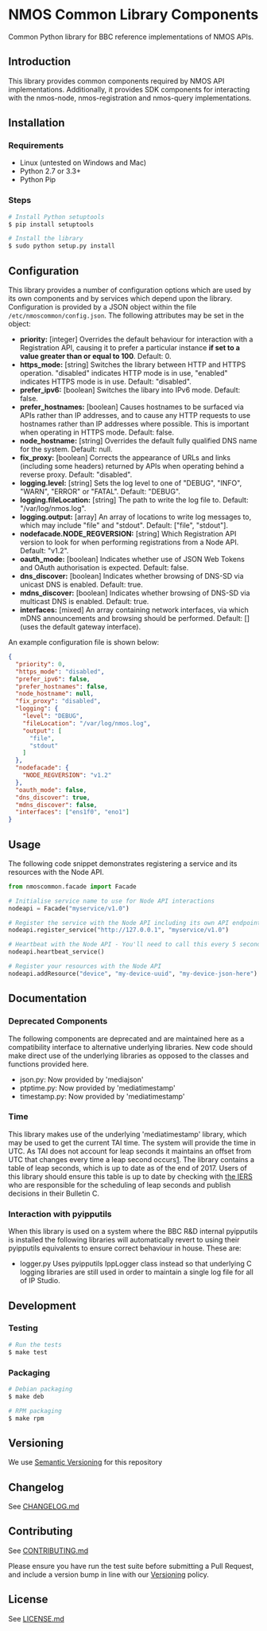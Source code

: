 # NMOS Common Library Components

Common Python library for BBC reference implementations of NMOS APIs.

## Introduction

This library provides common components required by NMOS API implementations. Additionally, it provides SDK components for interacting with the nmos-node, nmos-registration and nmos-query implementations.

## Installation

### Requirements

*   Linux (untested on Windows and Mac)
*   Python 2.7 or 3.3+
*   Python Pip

### Steps

```bash
# Install Python setuptools
$ pip install setuptools

# Install the library
$ sudo python setup.py install
```

## Configuration

This library provides a number of configuration options which are used by its own components and by services which depend upon the library. Configuration is provided by a JSON object within the file `/etc/nmoscommon/config.json`. The following attributes may be set in the object:

*   **priority:** \[integer\] Overrides the default behaviour for interaction with a Registration API, causing it to prefer a particular instance **if set to a value greater than or equal to 100**. Default: 0.
*   **https_mode:** \[string\] Switches the library between HTTP and HTTPS operation. "disabled" indicates HTTP mode is in use, "enabled" indicates HTTPS mode is in use. Default: "disabled".
*   **prefer_ipv6:** \[boolean\] Switches the libary into IPv6 mode. Default: false.
*   **prefer_hostnames:** \[boolean\] Causes hostnames to be surfaced via APIs rather than IP addresses, and to cause any HTTP requests to use hostnames rather than IP addresses where possible. This is important when operating in HTTPS mode. Default: false.
*   **node_hostname:** \[string\] Overrides the default fully qualified DNS name for the system. Default: null.
*   **fix_proxy:** \[boolean\] Corrects the appearance of URLs and links (including some headers) returned by APIs when operating behind a reverse proxy. Default: "disabled".
*   **logging.level:** \[string\] Sets the log level to one of "DEBUG", "INFO", "WARN", "ERROR" or "FATAL". Default: "DEBUG".
*   **logging.fileLocation:** \[string\] The path to write the log file to. Default: "/var/log/nmos.log".
*   **logging.output:** \[array\] An array of locations to write log messages to, which may include "file" and "stdout". Default: \["file", "stdout"\].
*   **nodefacade.NODE_REGVERSION:** \[string\] Which Registration API version to look for when performing registrations from a Node API. Default: "v1.2".
*   **oauth_mode:** \[boolean\] Indicates whether use of JSON Web Tokens and OAuth authorisation is expected. Default: false.
*   **dns_discover:** \[boolean\] Indicates whether browsing of DNS-SD via unicast DNS is enabled. Default: true.
*   **mdns_discover:** \[boolean\] Indicates whether browsing of DNS-SD via multicast DNS is enabled. Default: true.
*   **interfaces:** \[mixed\] An array containing network interfaces, via which mDNS announcements and browsing should be performed. Default: [] (uses the default gateway interface).

An example configuration file is shown below:

```json
{
  "priority": 0,
  "https_mode": "disabled",
  "prefer_ipv6": false,
  "prefer_hostnames": false,
  "node_hostname": null,
  "fix_proxy": "disabled",
  "logging": {
    "level": "DEBUG",
    "fileLocation": "/var/log/nmos.log",
    "output": [
      "file",
      "stdout"
    ]
  },
  "nodefacade": {
    "NODE_REGVERSION": "v1.2"
  },
  "oauth_mode": false,
  "dns_discover": true,
  "mdns_discover": false,
  "interfaces": ["ens1f0", "eno1"]
}
```

## Usage

The following code snippet demonstrates registering a service and its resources with the Node API.

```python
from nmoscommon.facade import Facade

# Initialise service name to use for Node API interactions
nodeapi = Facade("myservice/v1.0")

# Register the service with the Node API including its own API endpoint
nodeapi.register_service("http://127.0.0.1", "myservice/v1.0")

# Heartbeat with the Node API - You'll need to call this every 5 seconds from another thread
nodeapi.heartbeat_service()

# Register your resources with the Node API
nodeapi.addResource("device", "my-device-uuid", "my-device-json-here")
```

## Documentation

### Deprecated Components

The following components are deprecated and are maintained here as a compatibility interface to alternative underlying libraries. New code should make direct use of the underlying libraries as opposed to the classes and functions provided here.

*   json.py: Now provided by 'mediajson'
*   ptptime.py: Now provided by 'mediatimestamp'
*   timestamp.py: Now provided by 'mediatimestamp'

### Time

This library makes use of the underlying 'mediatimestamp' library, which may be used to get the current TAI time. The system will provide the time in UTC. As TAI does not account for leap seconds it maintains an offset from UTC that changes every time a leap second occurs[1][1]. The library contains a table of leap seconds, which is up to date as of the end of 2017. Users of this library should ensure this table is up to date by checking with [the IERS](https://www.iers.org) who are responsible for the scheduling of leap seconds and publish decisions in their Bulletin C.

[1]: https://www.timeanddate.com/time/international-atomic-time.html

### Interaction with pyipputils

When this library is used on a system where the BBC R&amp;D internal pyipputils is installed the following libraries will automatically revert to using their pyipputils equivalents to ensure correct behaviour in house. These are:

*   logger.py
    Uses pyipputils IppLogger class instead so that underlying C logging libraries are still used in order to maintain a single log file for all of IP Studio.

## Development

### Testing

```bash
# Run the tests
$ make test
```

### Packaging

```bash
# Debian packaging
$ make deb

# RPM packaging
$ make rpm
```

## Versioning

We use [Semantic Versioning](https://semver.org/) for this repository

## Changelog

See [CHANGELOG.md](CHANGELOG.md)

## Contributing

See [CONTRIBUTING.md](CONTRIBUTING.md)

Please ensure you have run the test suite before submitting a Pull Request, and include a version bump in line with our [Versioning](#versioning) policy.

## License

See [LICENSE.md](LICENSE.md)

